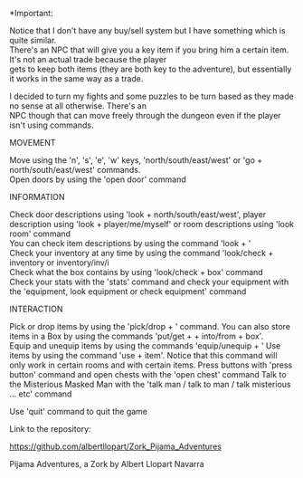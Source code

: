 *Important:     

Notice that I don't have any buy/sell system but I have something which is quite similar.     
There's an NPC that will give you a key item if you bring him a certain item. It's not an actual trade because the player     
gets to keep both items (they are both key to the adventure), but essentially it works in the same way as a trade.     

I decided to turn my fights and some puzzles to be turn based as they made no sense at all otherwise. There's an     
NPC though that can move freely through the dungeon even if the player isn't using commands.     

MOVEMENT

Move using the 'n', 's', 'e', 'w' keys, 'north/south/east/west' or 'go + north/south/east/west' commands.   
Open doors by using the 'open door' command

INFORMATION

Check door descriptions using 'look + north/south/east/west', player description using 'look + player/me/myself' or room descriptions using 'look room' command   
You can check item descriptions by using the command 'look + <item>'   
Check your inventory at any time by using the command 'look/check + inventory or inventory/inv/i   
Check what the box contains by using 'look/check + box' command   
Check your stats with the 'stats' command and check your equipment with the 'equipment, look equipment or check equipment' command

INTERACTION

Pick or drop items by using the 'pick/drop + <item>' command. You can also store items in a Box by using the commands 'put/get + <item> + into/from + box'.   
Equip and unequip items by using the commands 'equip/unequip + <item>'
Use items by using the command 'use + item'. Notice that this command will only work in certain rooms and with certain items.
Press buttons with 'press button' command and open chests with the 'open chest' command
Talk to the Misterious Masked Man with the 'talk man / talk to man / talk misterious ... etc' command

Use 'quit' command to quit the game





Link to the repository:

https://github.com/albertllopart/Zork_Pijama_Adventures


Pijama Adventures, a Zork by Albert Llopart Navarra